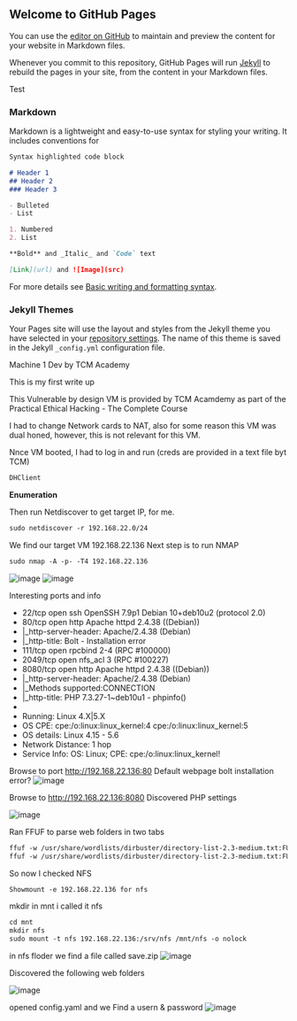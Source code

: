 ## Welcome to GitHub Pages

You can use the [editor on GitHub](https://github.com/TheMaster-2/EthicalHackingWriteUps/edit/gh-pages/index.md) to maintain and preview the content for your website in Markdown files.

Whenever you commit to this repository, GitHub Pages will run [Jekyll](https://jekyllrb.com/) to rebuild the pages in your site, from the content in your Markdown files.

Test

### Markdown

Markdown is a lightweight and easy-to-use syntax for styling your writing. It includes conventions for

```markdown
Syntax highlighted code block

# Header 1
## Header 2
### Header 3

- Bulleted
- List

1. Numbered
2. List

**Bold** and _Italic_ and `Code` text

[Link](url) and ![Image](src)
```

For more details see [Basic writing and formatting syntax](https://docs.github.com/en/github/writing-on-github/getting-started-with-writing-and-formatting-on-github/basic-writing-and-formatting-syntax).

### Jekyll Themes

Your Pages site will use the layout and styles from the Jekyll theme you have selected in your [repository settings](https://github.com/TheMaster-2/EthicalHackingWriteUps/settings/pages). The name of this theme is saved in the Jekyll `_config.yml` configuration file.

Machine 1
Dev by TCM Academy

This is my first write up

This Vulnerable by design VM is provided by TCM Acamdemy as part of the Practical Ethical Hacking - The Complete Course

I had to change Network cards to NAT, also for some reason this VM was dual honed, however, this is not relevant for this VM. 

Nnce VM booted, I had to log in and run (creds are provided in a text file byt TCM)
```markdown
DHClient
```
**Enumeration**

Then run Netdiscover to get target IP, for me.
```markdown
sudo netdiscover -r 192.168.22.0/24
```
We find our target VM
192.168.22.136
Next step is to run NMAP
```markdown
sudo nmap -A -p- -T4 192.168.22.136
```

![image](https://user-images.githubusercontent.com/66864342/160243024-f237bfba-81e5-4266-8bd8-12e3805577fa.png)
![image](https://user-images.githubusercontent.com/66864342/160243035-fb8b2c2a-664a-43e4-8244-7aba436d9488.png)

Interesting ports and info
- 22/tcp    open  ssh      OpenSSH 7.9p1 Debian 10+deb10u2 (protocol 2.0)
- 80/tcp    open  http     Apache httpd 2.4.38 ((Debian))
- |_http-server-header: Apache/2.4.38 (Debian)
- |_http-title: Bolt - Installation error
- 111/tcp   open  rpcbind  2-4 (RPC #100000)
- 2049/tcp  open  nfs_acl  3 (RPC #100227)
- 8080/tcp  open  http     Apache httpd 2.4.38 ((Debian))
-	|_http-server-header: Apache/2.4.38 (Debian)
-	|_Methods supported:CONNECTION
-	|_http-title: PHP 7.3.27-1~deb10u1 - phpinfo()
-
- Running: Linux 4.X|5.X
- OS CPE: cpe:/o:linux:linux_kernel:4 cpe:/o:linux:linux_kernel:5
- OS details: Linux 4.15 - 5.6
- Network Distance: 1 hop
- Service Info: OS: Linux; CPE: cpe:/o:linux:linux_kernel!

Browse to port http://192.168.22.136:80
Default webpage bolt installation error?
![image](https://user-images.githubusercontent.com/66864342/160243232-38f450e6-66ee-4140-946f-4cf00e9c9f08.png)

Browse to http://192.168.22.136:8080
Discovered PHP settings

![image](https://user-images.githubusercontent.com/66864342/160243472-26a386e7-8ee1-4766-9c42-a8b12c983547.png)

Ran FFUF to parse web folders in two tabs
```markdown
ffuf -w /usr/share/wordlists/dirbuster/directory-list-2.3-medium.txt:FUZZ http://192.168.22.136/FUZZ
ffuf -w /usr/share/wordlists/dirbuster/directory-list-2.3-medium.txt:FUZZ http://192.168.22.136:8080/FUZZ
```

So now I checked NFS
```markdown
Showmount -e 192.168.22.136 for nfs
```

mkdir in mnt i called it nfs
```markdown
cd mnt
mkdir nfs
sudo mount -t nfs 192.168.22.136:/srv/nfs /mnt/nfs -o nolock
```

in nfs floder we find a file called save.zip
![image](https://user-images.githubusercontent.com/66864342/160244210-cb28624a-b755-4284-8f4d-2ebd4efa4ec8.png)



Discovered the following web folders

![image](https://user-images.githubusercontent.com/66864342/160243845-7911f7ae-a700-4cbd-991a-4e48fd81a3cb.png)

opened config.yaml and we Find a usern & password
![image](https://user-images.githubusercontent.com/66864342/160244148-5dcb3f37-b215-47f1-9b77-6e9fafc0847c.png)






